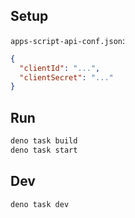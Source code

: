 ## Setup

`apps-script-api-conf.json`:

```json
{
  "clientId": "...",
  "clientSecret": "..."
}
```

## Run

```sh
deno task build
deno task start
```

## Dev

```sh
deno task dev
```
